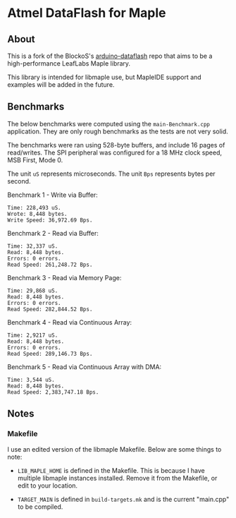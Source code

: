 Atmel DataFlash for Maple
=========================

About
-----

This is a fork of the BlockoS's [arduino-dataflash](https://github.com/BlockoS/arduino-dataflash) repo
that aims to be a high-performance LeafLabs Maple library.

This library is intended for libmaple use, but MapleIDE support and examples will be added in the future.

Benchmarks
----------

The below benchmarks were computed using the `main-Benchmark.cpp` application. They are only rough benchmarks
as the tests are not very solid.

The benchmarks were ran using 528-byte buffers, and include 16 pages of read/writes. The SPI peripheral was
configured for a 18 MHz clock speed, MSB First, Mode 0.

The unit `uS` represents microseconds. The unit `Bps` represents bytes per second.

Benchmark 1 - Write via Buffer:

    Time: 228,493 uS.
    Wrote: 8,448 bytes.
    Write Speed: 36,972.69 Bps.

Benchmark 2 - Read via Buffer:

    Time: 32,337 uS.
    Read: 8,448 bytes.
    Errors: 0 errors.
    Read Speed: 261,248.72 Bps.

Benchmark 3 - Read via Memory Page:

    Time: 29,868 uS.
    Read: 8,448 bytes.
    Errors: 0 errors.
    Read Speed: 282,844.52 Bps.

Benchmark 4 - Read via Continuous Array:

    Time: 2,9217 uS.
    Read: 8,448 bytes.
    Errors: 0 errors.
    Read Speed: 289,146.73 Bps.

Benchmark 5 - Read via Continuous Array with DMA:

    Time: 3,544 uS.
    Read: 8,448 bytes.
    Read Speed: 2,383,747.18 Bps.


Notes
-----

### Makefile

I use an edited version of the libmaple Makefile. Below are some things to note:

* `LIB_MAPLE_HOME` is defined in the Makefile. This is because I have multiple libmaple instances installed.
Remove it from the Makefile, or edit to your location.

* `TARGET_MAIN` is defined in `build-targets.mk` and is the current "main.cpp" to be compiled.
